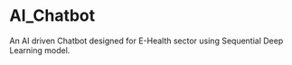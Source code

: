 # AI_Chatbot
An AI driven Chatbot designed for E-Health sector using Sequential Deep Learning model.
